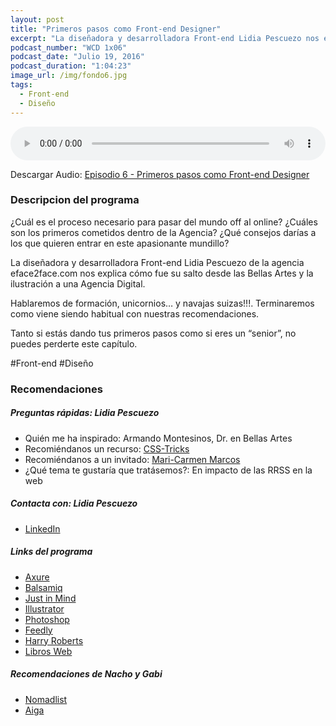 ```yaml
---
layout: post
title: "Primeros pasos como Front-end Designer"
excerpt: "La diseñadora y desarrolladora Front-end Lidia Pescuezo nos explica cómo fue su paso desde Bellas Artes a una Agencia Digital."
podcast_number: "WCD 1x06"
podcast_date: "Julio 19, 2016"
podcast_duration: "1:04:23"
image_url: /img/fondo6.jpg
tags: 
  - Front-end
  - Diseño
---
```


<audio src="http://www.podtrac.com/pts/redirect.mp3/archive.org/download/WeCodeSignPodcast.Episodio1x06PrimerosPasosComoFrontEndDesigner/WeCodeSign%20Podcast.%20Episodio%201x06%20-%20Primeros%20pasos%20como%20Front-end%20Designer.mp3" preload="auto" controls style="width: 100%;">
  <p>Tu navegador no implementa el elemento audio</p>
</audio>

<p>Descargar Audio: <a href="http://www.podtrac.com/pts/redirect.mp3/archive.org/download/WeCodeSignPodcast.Episodio1x06PrimerosPasosComoFrontEndDesigner/WeCodeSign%20Podcast.%20Episodio%201x06%20-%20Primeros%20pasos%20como%20Front-end%20Designer.mp3" title="Botón derecho del ratón, luego guardar enlace como...">Episodio 6 - Primeros pasos como Front-end Designer</a></p>

<h3 class="post-title  post-heading">Descripcion del programa</h3>

¿Cuál es el proceso necesario para pasar del mundo off al online? ¿Cuáles son los primeros cometidos dentro de la Agencia? ¿Qué consejos darías a los que quieren entrar en este apasionante mundillo?

La diseñadora y desarrolladora Front-end Lidia Pescuezo de la agencia eface2face.com nos explica cómo fue su salto desde las Bellas Artes y la ilustración a una Agencia Digital.

Hablaremos de formación, unicornios… y navajas suizas!!!. Terminaremos como viene siendo habitual con nuestras recomendaciones.

Tanto si estás dando tus primeros pasos como si eres un “senior”, no puedes perderte este capítulo.
 
<div class="rule"></div>

  #Front-end #Diseño

<div class="rule"></div>

<h3 class="post-title  post-heading">Recomendaciones</h3>

##### Preguntas rápidas: Lidia Pescuezo

<ul>
    <li class="recomendacion"><span>Quién me ha inspirado: </span>Armando Montesinos, Dr. en Bellas Artes</li>
    <li class="recomendacion"><span>Recomiéndanos un recurso: </span><a href="https://css-tricks.com">CSS-Tricks</a></li>
    <li class="recomendacion"><span>Recomiéndanos a un invitado: </span><a href="http://www.mcmarcos.com">Mari-Carmen Marcos</a></li>
    <li class="recomendacion"><span>¿Qué tema te gustaría que tratásemos?: </span>En impacto de las RRSS en la web</li>
</ul>


##### Contacta con: Lidia Pescuezo

<ul>
    <li class="recomendacion"><a href="https://www.linkedin.com/in/lidia-pescuezo-moros-1131ab7">LinkedIn</a></li>
</ul>

##### Links del programa

<ul>
    <li class="recomendacion"><a href="http://www.axure.com">Axure</a></li>
    <li class="recomendacion"><a href="https://balsamiq.com">Balsamiq</a></li>
    <li class="recomendacion"><a href="http://www.justinmind.com">Just in Mind</a></li>
    <li class="recomendacion"><a href="http://www.adobe.com/es/products/illustrator.html">Illustrator</a></li>
    <li class="recomendacion"><a href="http://www.adobe.com/es/products/photoshop.html">Photoshop</a></li>
    <li class="recomendacion"><a href="http://feedly.com">Feedly</a></li>
    <li class="recomendacion"><a href="http://csswizardry.com/">Harry Roberts</a></li>
    <li class="recomendacion"><a href="http://librosweb.es">Libros Web</a></li>
</ul>

##### Recomendaciones de Nacho y Gabi

<ul>
    <li><a href="https://nomadlist.com">Nomadlist</a></li>
    <li><a href="http://www.aiga.org">Aiga</a></li>
</ul>

